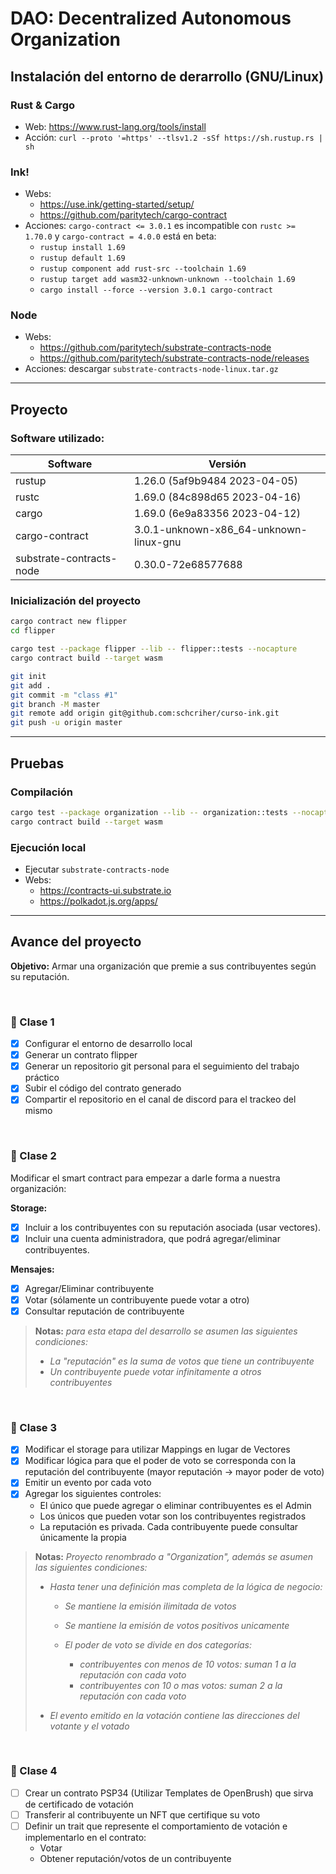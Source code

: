 # DAO: Decentralized Autonomous Organization

## Instalación del entorno de derarrollo (GNU/Linux)

### Rust & Cargo

- Web: https://www.rust-lang.org/tools/install
- Acción: `curl --proto '=https' --tlsv1.2 -sSf https://sh.rustup.rs | sh`

### Ink!

- Webs:
  - https://use.ink/getting-started/setup/
  - https://github.com/paritytech/cargo-contract
- Acciones: `cargo-contract <= 3.0.1` es incompatible con `rustc >= 1.70.0` y `cargo-contract = 4.0.0` está en beta:
  - `rustup install 1.69`
  - `rustup default 1.69`
  - `rustup component add rust-src --toolchain 1.69`
  - `rustup target add wasm32-unknown-unknown --toolchain 1.69`
  - `cargo install --force --version 3.0.1 cargo-contract`

### Node

- Webs:
  - https://github.com/paritytech/substrate-contracts-node
  - https://github.com/paritytech/substrate-contracts-node/releases
- Acciones: descargar `substrate-contracts-node-linux.tar.gz`

---

## Proyecto

### Software utilizado:

| Software                 | Versión                                |
| ------------------------ | -------------------------------------- |
| rustup                   | 1.26.0 (5af9b9484 2023-04-05)          |
| rustc                    | 1.69.0 (84c898d65 2023-04-16)          |
| cargo                    | 1.69.0 (6e9a83356 2023-04-12)          |
| cargo-contract           | 3.0.1-unknown-x86_64-unknown-linux-gnu |
| substrate-contracts-node | 0.30.0-72e68577688                     |

### Inicialización del proyecto

```Bash
cargo contract new flipper
cd flipper

cargo test --package flipper --lib -- flipper::tests --nocapture
cargo contract build --target wasm

git init
git add .
git commit -m "class #1"
git branch -M master
git remote add origin git@github.com:schcriher/curso-ink.git
git push -u origin master
```

---

## Pruebas

### Compilación

```Bash
cargo test --package organization --lib -- organization::tests --nocapture
cargo contract build --target wasm
```

### Ejecución local

- Ejecutar `substrate-contracts-node`
- Webs:
  - https://contracts-ui.substrate.io
  - https://polkadot.js.org/apps/

---

## Avance del proyecto

**Objetivo:** Armar una organización que premie a sus contribuyentes según su reputación.

<br/>

### 📝 Clase 1

- [x] Configurar el entorno de desarrollo local
- [x] Generar un contrato flipper
- [x] Generar un repositorio git personal para el seguimiento del trabajo práctico
- [x] Subir el código del contrato generado
- [x] Compartir el repositorio en el canal de discord para el trackeo del mismo

<br/>

### 📝 Clase 2

Modificar el smart contract para empezar a darle forma a nuestra organización:

**Storage:**

- [x] Incluir a los contribuyentes con su reputación asociada (usar vectores).
- [x] Incluir una cuenta administradora, que podrá agregar/eliminar contribuyentes.

**Mensajes:**

- [x] Agregar/Eliminar contribuyente
- [x] Votar (sólamente un contribuyente puede votar a otro)
- [x] Consultar reputación de contribuyente

> **Notas:** _para esta etapa del desarrollo se asumen las siguientes condiciones:_
>
> - _La "reputación" es la suma de votos que tiene un contribuyente_
> - _Un contribuyente puede votar infinitamente a otros contribuyentes_

<br/>

### 📝 Clase 3

- [x] Modificar el storage para utilizar Mappings en lugar de Vectores
- [x] Modificar lógica para que el poder de voto se corresponda con la reputación del contribuyente
      (mayor reputación → mayor poder de voto)
- [x] Emitir un evento por cada voto
- [x] Agregar los siguientes controles:
  - El único que puede agregar o eliminar contribuyentes es el Admin
  - Los únicos que pueden votar son los contribuyentes registrados
  - La reputación es privada. Cada contribuyente puede consultar únicamente la propia

> **Notas:** _Proyecto renombrado a "Organization", además se asumen las siguientes condiciones:_
>
> - _Hasta tener una definición mas completa de la lógica de negocio:_
>
>   - _Se mantiene la emisión ilimitada de votos_
>   - _Se mantiene la emisión de votos positivos unicamente_
>   - _El poder de voto se divide en dos categorías:_
>
>     - _contribuyentes con menos de 10 votos: suman 1 a la reputación con cada voto_
>     - _contribuyentes con 10 o mas votos: suman 2 a la reputación con cada voto_
>
> - _El evento emitido en la votación contiene las direcciones del votante y el votado_

<br/>

### 📝 Clase 4

- [ ] Crear un contrato PSP34 (Utilizar Templates de OpenBrush) que sirva de certificado de votación
- [ ] Transferir al contribuyente un NFT que certifique su voto
- [ ] Definir un trait que represente el comportamiento de votación e implementarlo en el contrato:
  - Votar
  - Obtener reputación/votos de un contribuyente
